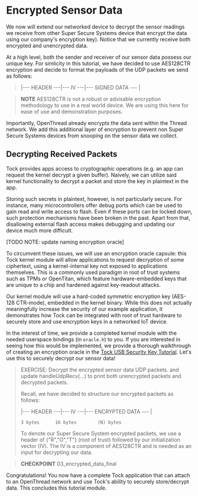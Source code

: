 # Encrypted Sensor Data

We now will extend our networked device to decrypt the sensor readings we
receive from other Super Secure Systems device that encrypt the data using our
company's encryption key). Notice that we currently receive both encrypted and
unencrypted data.

At a high level, both the sender and receiver of our sensor data possess our
unique key. For simlicity in this tutorial, we have decided to use AES128CTR
encryption and decide to format the payloads of the UDP packets we send as
follows:

> |--- HEADER ---|--- IV ---|--- SIGNED DATA --- |

> **NOTE** AES128CTR is not a robust or advisable encryption methodology to use
> in a real world device. We are using this here for ease of use and
> demonstration purposes.

Importantly, OpenThread already encrypts the data sent within the Thread
network. We add this additional layer of encryption to prevent non Super Secure
Systems devices from snooping on the sensor data we collect.

## Decrypting Received Packets

Tock provides apps access to cryptographic operations (e.g. an app can request
the kernel decrypt a given buffer). Naively, we can utilize said kernel
functionality to decrypt a packet and store the key in plaintext in the app.

Storing such secrets in plaintext, however, is not particularly secure. For
instance, many microcontrollers offer debug ports which can be used to gain read
and write access to flash. Even if these ports can be locked down, such
protection mechanisms have been broken in the past. Apart from that, disallowing
external flash access makes debugging and updating our device much more
difficult.

[TODO NOTE: update naming encryption oracle]

To circumvent these issues, we will use an encryption oracle capsule: this Tock
kernel module will allow applications to request decryption of some ciphertext,
using a kernel-internal key not exposed to applications themselves. This is a
commonly used paradigm in root of trust systems such as TPMs or OpenTitan, which
feature hardware-embedded keys that are unique to a chip and hardened against
key-readout attacks.

Our kernel module will use a hard-coded symmetric encryption key (AES-128
CTR-mode), embedded in the kernel binary. While this does not actually
meaningfully increase the security of our example application, it demonstrates
how Tock can be integrated with root of trust hardware to securely store and use
encryption keys in a networked IoT device.

In the interest of time, we provide a completed kernel module with the needed
userspace bindings (in `oracle.h`) to you. If you are interested in seeing how
this would be implemented, we provide a thorough walkthrough of creating an
encryption oracle in the
[Tock USB Security Key Tutorial](../../usb-security-key/key-hotp-oracle.md).
Let's use this to securely decrypt our sensor data!

> EXERCISE: Decrypt the encrypted sensor data UDP packets. and update
> handleUdpRecv(...) to print both unencrypted packets and decrypted packets.
>
> Recall, we have decided to structure our encrypted packets as follows:
>
> |--- HEADER ---|--- IV ---|--- ENCRYPTED DATA --- |
>
>     3 bytes      16 bytes        (N) bytes
>
> To denote our Super Secure System encrypted packets, we use a header of
> {"R","O","T"} (root of trust) followed by our initialization vector (IV). The
> IV is a component of AES128CTR and is needed as an input for decrypting our
> data.

> **CHECKPOINT** 03_encrypted_data_final

Congratulations! You now have a complete Tock application that can attach to an
OpenThread network and use Tock's ability to securely store/decrypt data. This
concludes this tutorial module.
